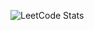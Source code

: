   
![LeetCode Stats](https://leetcard.jacoblin.cool/Hongbin?theme=light&font=Noto%20Serif%20SC&ext=activity)   
